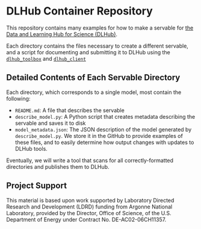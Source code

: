 # DLHub Container Repository

This repository contains many examples for how to make a servable for [the Data and Learning Hub for Science (DLHub)](https://www.dlhub.org). 

Each directory contains the files necessary to create a different servable, and a script for documenting and submitting it to DLHub using the [`dlhub_toolbox`](https://github.com/dlhub-argonne/dlhub_toolbox) and [`dlhub_client`](https://github.com/dlhub-argonne/dlhub_client)

## Detailed Contents of Each Servable Directory

Each directory, which corresponds to a single model, most contain the following:

- `README.md`: A file that describes the servable
- `describe_model.py`: A Python script that creates metadata describing the servable and saves it to disk
- `model_metadata.json`: The JSON description of the model generated by `describe_model.py`. We store it in the GitHub to provide examples of these files, and to easily determine how output changes with updates to DLHub tools.

Eventually, we will write a tool that scans for all correctly-formatted directories and publishes them to DLHub.

## Project Support                        
This material is based upon work supported by Laboratory Directed Research and Development (LDRD) funding from Argonne National Laboratory, provided by the Director, Office of Science, of the U.S. Department of Energy under Contract No. DE-AC02-06CH11357.

